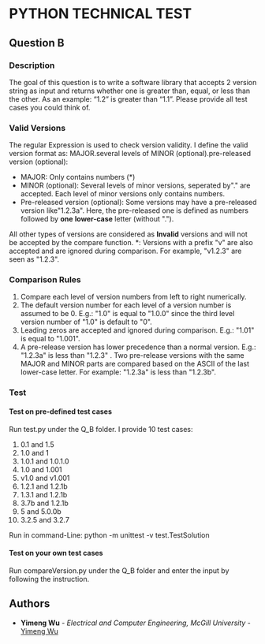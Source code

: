 # PYTHON TECHNICAL TEST 
## Question B
### Description
The goal of this question is to write a software library that accepts 2 version string as input and returns whether one is greater than, equal, or less than the other. As an example: “1.2” is greater than “1.1”. Please provide all test cases you could think of.
### Valid Versions
The regular Expression is used to check version validity. I define the valid version format as: MAJOR.several levels of MINOR (optional).pre-released version (optional):
* MAJOR: Only contains numbers (*)
* MINOR (optional): Several levels of minor versions, seperated by"." are accepted. Each level of minor versions only contains numbers.
* Pre-released version (optional): Some versions may have a pre-released version like"1.2.3a". Here, the pre-released one is defined as numbers followed by **one** **lower-case** letter (without ".").

All other types of versions are considered as **Invalid** versions and will not be accepted by the compare function. 
*: Versions with a prefix "v" are also accepted and are ignored during comparison. For example, "v1.2.3" are seen as "1.2.3".

### Comparison Rules
1. Compare each level of version numbers from left to right numerically.
2. The default version number for each level of a version number is assumed to be 0. E.g.: "1.0" is equal to "1.0.0" since the third level version number of "1.0" is default to "0".
3. Leading zeros are accepted and ignored during comparison. E.g.: "1.01" is equal to "1.001".
4. A pre-release version has lower precedence than a normal version. E.g.: "1.2.3a" is less than "1.2.3" . Two pre-release versions with the same MAJOR and MINOR parts are compared based on the ASCII of the last lower-case letter. For example: "1.2.3a" is less than "1.2.3b".

### Test
#### Test on pre-defined test cases
Run test.py under the Q_B folder. I provide 10 test cases:
1. 0.1 and 1.5
2. 1.0 and 1
3. 1.0.1 and 1.0.1.0
4. 1.0 and 1.001
5. v1.0 and v1.001
6. 1.2.1 and 1.2.1b
7. 1.3.1 and 1.2.1b
8. 3.7b and 1.2.1b
9. 5 and 5.0.0b
10. 3.2.5 and 3.2.7

Run in command-Line: python -m unittest -v  test.TestSolution
#### Test on your own test cases
Run compareVersion.py under the Q_B folder and enter the input by following the instruction. 



## Authors

* **Yimeng Wu** - *Electrical and Computer Engineering, McGill University* - [Yimeng Wu](https://github.com/yimeng0701/)


